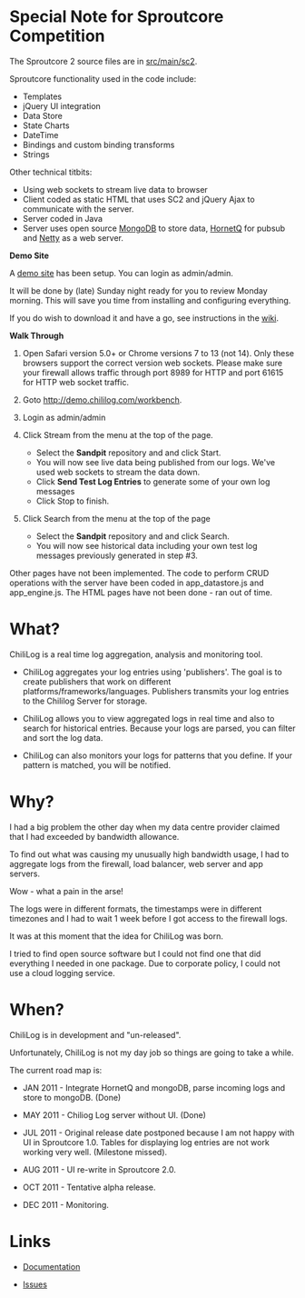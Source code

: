 Special Note for Sproutcore Competition
=======================================

The Sproutcore 2 source files are in [src/main/sc2](https://github.com/chililog/chililog-server/tree/master/src/main/sc2).

Sproutcore functionality used in the code include:

* Templates
* jQuery UI integration
* Data Store
* State Charts
* DateTime
* Bindings and custom binding transforms
* Strings

Other technical titbits:

* Using web sockets to stream live data to browser
* Client coded as static HTML that uses SC2 and jQuery Ajax to communicate with the server.
* Server coded in Java
* Server uses open source [MongoDB](http://www.mongodb.org/) to store data, [HornetQ](http://www.jboss.org/hornetq) for pubsub and [Netty](http://www.jboss.org/netty) as a web server.


__Demo Site__

A [demo site](http://demo.chililog.com/workbench) has been setup. You can login as admin/admin.

It will be done by (late) Sunday night ready for you to review Monday morning. This will save you time from installing and configuring everything.

If you do wish to download it and have a go, see instructions in the [wiki](https://github.com/chililog/chililog-server/wiki).


__Walk Through__

1. Open Safari version 5.0+ or Chrome versions 7 to 13 (not 14). Only these browsers support the correct version web sockets. Please make sure your firewall allows traffic through port 8989 for HTTP and port 61615 for HTTP web socket traffic.

2. Goto http://demo.chililog.com/workbench. 

3. Login as admin/admin

4. Click Stream from the menu at the top of the page.

   * Select the __Sandpit__ repository and and click Start.
   * You will now see live data being published from our logs. We've used web sockets to stream the data down.
   * Click __Send Test Log Entries__ to generate some of your own log messages
   * Click Stop to finish.

5. Click Search from the menu at the top of the page

   * Select the __Sandpit__ repository and and click Search.
   * You will now see historical data including your own test log messages previously generated in step #3.

Other pages have not been implemented. The code to perform CRUD operations with the server have been coded in app_datastore.js and app_engine.js. The HTML pages have not been done - ran out of time.


What?
=====
ChiliLog is a real time log aggregation, analysis and monitoring tool.

* ChiliLog aggregates your log entries using 'publishers'.  The goal is to create publishers that work on different platforms/frameworks/languages. Publishers transmits your log entries to the Chililog Server for storage.

* ChiliLog allows you to view aggregated logs in real time and also to search for historical entries. Because your logs are parsed, you can filter and sort the log data.

* ChiliLog can also monitors your logs for patterns that you define. If your pattern is matched, you will be notified.


Why?
====
I had a big problem the other day when my data centre provider claimed that I had exceeded by bandwidth allowance.

To find out what was causing my unusually high bandwidth usage, I had to aggregate logs from the firewall, load balancer, web server and app servers. 

Wow - what a pain in the arse!

The logs were in different formats, the timestamps were in different timezones and I had to wait 1 week before I got access to the firewall logs.

It was at this moment that the idea for ChiliLog was born.  

I tried to find open source software but I could not find one that did everything I needed in one package.  Due to corporate policy, I could not use a cloud logging service.


When?
====

ChiliLog is in development and "un-released".

Unfortunately, ChiliLog is not my day job so things are going to take a while.

The current road map is:

* JAN 2011 - Integrate HornetQ and mongoDB, parse incoming logs and store to mongoDB. (Done)

* MAY 2011 - Chiliog Log server without UI. (Done)

* JUL 2011 - Original release date postponed because I am not happy with UI in Sproutcore 1.0. Tables for displaying log entries are not work working very well. (Milestone missed).

* AUG 2011 - UI re-write in Sproutcore 2.0.

* OCT 2011 - Tentative alpha release.

* DEC 2011 - Monitoring.


Links
=====

* [Documentation](https://github.com/chililog/server/wiki) 

* [Issues](https://github.com/chililog/server/issues)


